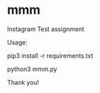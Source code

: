 # mmm
Instagram Test assignment

Usage:

pip3 install -r requirements.txt

python3 mmm.py

Thank you!
